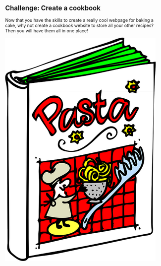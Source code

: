## Challenge: Create a cookbook

Now that you have the skills to create a really cool webpage for baking a cake, why not create a cookbook website to store all your other recipes? Then you will have them all in one place!

![Image of a cartoon cookbook](images/cookbook.png)
